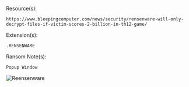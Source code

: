 Resource(s): 
```
https://www.bleepingcomputer.com/news/security/rensenware-will-only-decrypt-files-if-victim-scores-2-billion-in-th12-game/
```
Extension(s): 
```
.RENSENWARE
```
Ransom Note(s): 
```
Popup Window
```
![Reensenware](https://github.com/user-attachments/assets/9bcb47d4-cd8e-46fd-8c47-7965d7009732)
